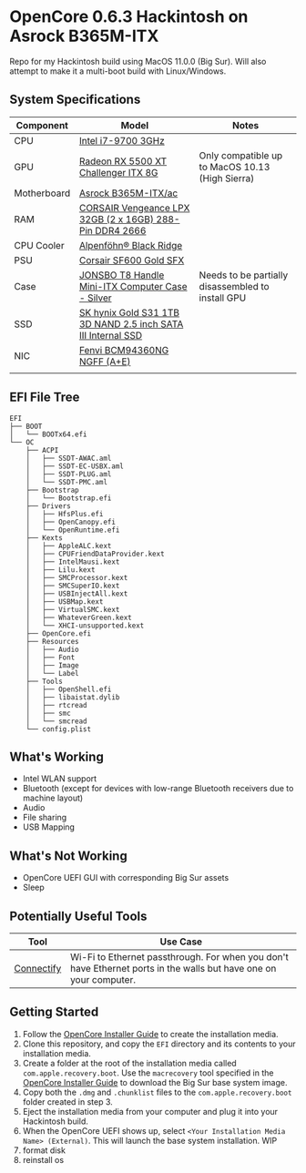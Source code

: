 # OpenCore 0.6.3 Hackintosh on Asrock B365M-ITX

Repo for my Hackintosh build using MacOS 11.0.0 (Big Sur). Will also attempt to make it a multi-boot build with Linux/Windows.

## System Specifications

| Component   | Model                                                                                                                                                         | Notes                                             |
|-------------|---------------------------------------------------------------------------------------------------------------------------------------------------------------|---------------------------------------------------|
| CPU         | [Intel i7-9700 3GHz](https://ark.intel.com/content/www/us/en/ark/products/191792/intel-core-i7-9700-processor-12m-cache-up-to-4-70-ghz.html)                  |                                                   |
| GPU         | [Radeon RX 5500 XT Challenger ITX 8G](https://www.asrock.com/Graphics-Card/AMD/Radeon%20RX%205500%20XT%20Challenger%20ITX%208G/)                                              | Only compatible up to MacOS 10.13 (High Sierra)   |
| Motherboard | [Asrock B365M-ITX/ac](https://www.asrock.com/MB/Intel/B365M-ITXac/index.asp)                                                                                  |                                                   |
| RAM         | [CORSAIR Vengeance LPX 32GB (2 x 16GB) 288-Pin DDR4 2666](https://www.corsair.com/us/en/Categories/Products/Memory/VENGEANCE-LPX/p/CMK32GX4M2A2666C16)        |                                                   |
| CPU Cooler  | [Alpenföhn® Black Ridge](https://www.alpenfoehn.de/produkte/cpu-kuehler/black-ridge)                                                                          |                                                   |
| PSU         | [Corsair SF600 Gold SFX](https://www.corsair.com/us/en/Categories/Products/Power-Supply-Units/SF-Series%E2%84%A2-80-PLUS-Gold-Power-Supplies/p/CP-9020105-NA) |                                                   |
| Case        | [JONSBO T8 Handle Mini-ITX Computer Case - Silver](https://www.jonsbo.com/en/products/t8silver.html)                                                          | Needs to be partially disassembled to install GPU |
| SSD         | [SK hynix Gold S31 1TB 3D NAND 2.5 inch SATA III Internal SSD](https://ssd.skhynix.com/GoldS31.html)
| NIC         | [Fenvi BCM94360NG NGFF (A+E)](https://smile.amazon.com/gp/product/B083YXS7VF/ref=ppx_yo_dt_b_asin_title_o04_s00?ie=UTF8&psc=1)      
|                                                   |

## EFI File Tree

```
EFI
├── BOOT
│   └── BOOTx64.efi
└── OC
    ├── ACPI
    │   ├── SSDT-AWAC.aml
    │   ├── SSDT-EC-USBX.aml
    │   ├── SSDT-PLUG.aml
    │   └── SSDT-PMC.aml
    ├── Bootstrap
    │   └── Bootstrap.efi
    ├── Drivers
    │   ├── HfsPlus.efi
    │   ├── OpenCanopy.efi
    │   └── OpenRuntime.efi
    ├── Kexts
    │   ├── AppleALC.kext
    │   ├── CPUFriendDataProvider.kext
    │   ├── IntelMausi.kext
    │   ├── Lilu.kext
    │   ├── SMCProcessor.kext
    │   ├── SMCSuperIO.kext
    │   ├── USBInjectAll.kext
    │   ├── USBMap.kext
    │   ├── VirtualSMC.kext
    │   ├── WhateverGreen.kext
    │   └── XHCI-unsupported.kext
    ├── OpenCore.efi
    ├── Resources
    │   ├── Audio
    │   ├── Font
    │   ├── Image
    │   └── Label
    ├── Tools
    │   ├── OpenShell.efi
    │   ├── libaistat.dylib
    │   ├── rtcread
    │   ├── smc
    │   └── smcread
    └── config.plist
```

## What's Working
* Intel WLAN support
* Bluetooth (except for devices with low-range Bluetooth receivers due to machine layout)
* Audio
* File sharing
* USB Mapping
## What's Not Working
* OpenCore UEFI GUI with corresponding Big Sur assets
* Sleep

## Potentially Useful Tools
| Tool                                     | Use Case                                                                                                          |
|------------------------------------------|-------------------------------------------------------------------------------------------------------------------|
| [Connectify](https://www.connectify.me/) | Wi-Fi to Ethernet passthrough. For when you don't have Ethernet ports in the walls but have one on your computer. |

## Getting Started
1. Follow the [OpenCore Installer Guide](https://dortania.github.io/OpenCore-Install-Guide/installer-guide/) to create the installation media.
2. Clone this repository, and copy the `EFI` directory and its contents to your installation media.
3. Create a folder at the root of the installation media called `com.apple.recovery.boot`. Use the `macrecovery` tool specified in the [OpenCore Installer Guide](https://dortania.github.io/OpenCore-Install-Guide/installer-guide/) to download the Big Sur base system image.
4. Copy both the `.dmg` and `.chunklist` files to the `com.apple.recovery.boot` folder created in step 3.
5. Eject the installation media from your computer and plug it into your Hackintosh build.
6. When the OpenCore UEFI shows up, select `<Your Installation Media Name> (External)`. This will launch the base system installation.
WIP
7. format disk
8. reinstall os
